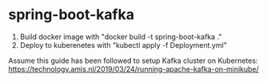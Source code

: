 # spring-boot-kafka

1. Build docker image with "docker build -t spring-boot-kafka ."
2. Deploy to kuberenetes with "kubectl apply -f Deployment.yml"

Assume this guide has been followed to setup Kafka cluster on Kubernetes: https://technology.amis.nl/2019/03/24/running-apache-kafka-on-minikube/
